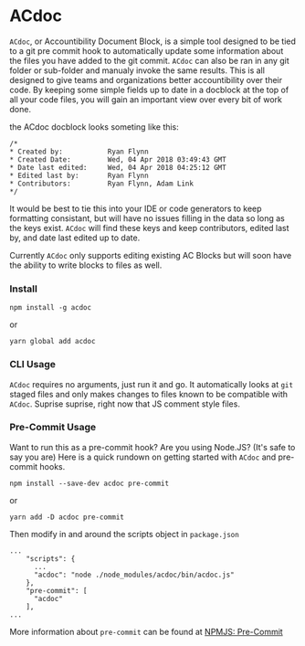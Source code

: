 # ACdoc

`ACdoc`, or Accountibility Document Block, is a simple tool designed to be tied to a git pre commit hook to automatically update some information about the files you have added to the git commit. `ACdoc` can also be ran in any git folder or sub-folder and manualy invoke the same results. This is all designed to give teams and organizations better accountibility over their code. By keeping some simple fields up to date in a docblock at the top of all your code files, you will gain an important view over every bit of work done.

the ACdoc docblock looks someting like this:
```
/*
* Created by: 			Ryan Flynn
* Created Date: 		Wed, 04 Apr 2018 03:49:43 GMT
* Date last edited:		Wed, 04 Apr 2018 04:25:12 GMT
* Edited last by:		Ryan Flynn
* Contributors: 		Ryan Flynn, Adam Link
*/
```
It would be best to tie this into your IDE or code generators to keep formatting consistant, but will have no issues filling in the data so long as the keys exist. `ACdoc` will find these keys and keep contributors, edited last by, and date last edited up to date.

Currently `ACdoc` only supports editing existing AC Blocks but will soon have the ability to write blocks to files as well.

### Install
```
npm install -g acdoc
```
or
```
yarn global add acdoc
```

### CLI Usage

`ACdoc` requires no arguments, just run it and go. It automatically looks at `git` staged files and only makes changes to files known to be compatible with `ACdoc`. Suprise suprise, right now that JS comment style files.

### Pre-Commit Usage

Want to run this as a pre-commit hook? Are you using Node.JS? (It's safe to say you are) Here is a quick rundown on getting started with `ACdoc` and pre-commit hooks.


```
npm install --save-dev acdoc pre-commit
```
or
```
yarn add -D acdoc pre-commit
```

Then modify in and around the scripts object in `package.json`
```
...
	"scripts": {
	  ...
	  "acdoc": "node ./node_modules/acdoc/bin/acdoc.js"
	},
	"pre-commit": [
	  "acdoc"
	],
...
```

More information about `pre-commit` can be found at [NPMJS: Pre-Commit](https://www.npmjs.com/package/pre-commit)
